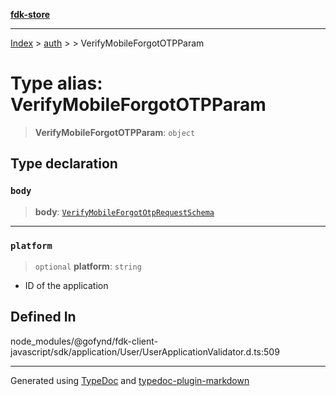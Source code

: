 [**fdk-store**](../../../README.md)
***

[Index](../../../API.md) > [auth](../../README.md) > [<internal>](../README.md) > VerifyMobileForgotOTPParam

# Type alias: VerifyMobileForgotOTPParam

> **VerifyMobileForgotOTPParam**: `object`

## Type declaration

### `body`

> **body**: [`VerifyMobileForgotOtpRequestSchema`](type-alias.VerifyMobileForgotOtpRequestSchema.md)

***

### `platform`

> `optional` **platform**: `string`

- ID of the application

## Defined In

node\_modules/@gofynd/fdk-client-javascript/sdk/application/User/UserApplicationValidator.d.ts:509

***
Generated using [TypeDoc](https://typedoc.org/) and [typedoc-plugin-markdown](https://www.npmjs.com/package/typedoc-plugin-markdown)
